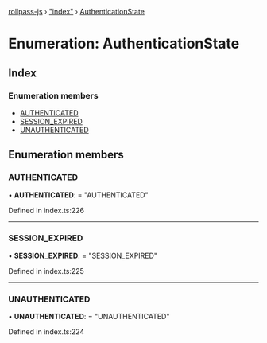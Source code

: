 [rollpass-js](../README.md) › ["index"](../modules/_index_.md) › [AuthenticationState](_index_.authenticationstate.md)

# Enumeration: AuthenticationState

## Index

### Enumeration members

* [AUTHENTICATED](_index_.authenticationstate.md#authenticated)
* [SESSION_EXPIRED](_index_.authenticationstate.md#session_expired)
* [UNAUTHENTICATED](_index_.authenticationstate.md#unauthenticated)

## Enumeration members

###  AUTHENTICATED

• **AUTHENTICATED**: = "AUTHENTICATED"

Defined in index.ts:226

___

###  SESSION_EXPIRED

• **SESSION_EXPIRED**: = "SESSION_EXPIRED"

Defined in index.ts:225

___

###  UNAUTHENTICATED

• **UNAUTHENTICATED**: = "UNAUTHENTICATED"

Defined in index.ts:224

